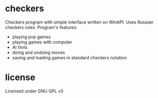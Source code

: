 # checkers

Checkers program with simple interface written on WinAPI. Uses Russian checkers rules.
Program's features:
- playing pvp games
- playing games with computer
- AI hints
- doing and undoing moves
- saving and loading games in standard checkers notation

# license

Licensed under GNU GPL v3
